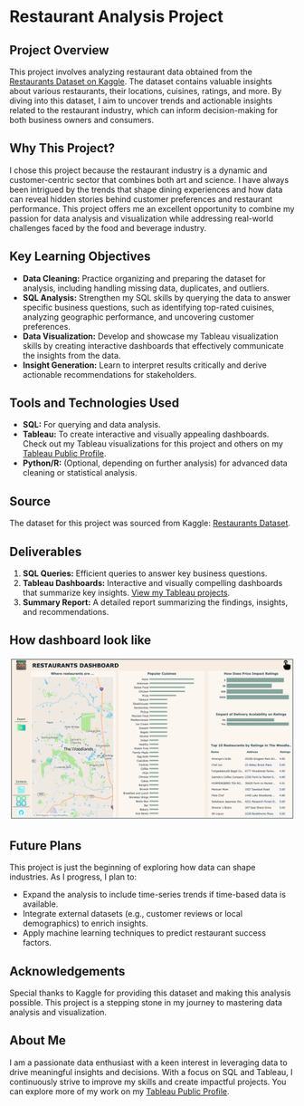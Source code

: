 # Restaurant Analysis Project

## Project Overview

This project involves analyzing restaurant data obtained from the [Restaurants Dataset on Kaggle](https://www.kaggle.com/datasets/graphquest/restaurants). The dataset contains valuable insights about various restaurants, their locations, cuisines, ratings, and more. By diving into this dataset, I aim to uncover trends and actionable insights related to the restaurant industry, which can inform decision-making for both business owners and consumers.

## Why This Project?

I chose this project because the restaurant industry is a dynamic and customer-centric sector that combines both art and science. I have always been intrigued by the trends that shape dining experiences and how data can reveal hidden stories behind customer preferences and restaurant performance. This project offers me an excellent opportunity to combine my passion for data analysis and visualization while addressing real-world challenges faced by the food and beverage industry.

## Key Learning Objectives

- **Data Cleaning:** Practice organizing and preparing the dataset for analysis, including handling missing data, duplicates, and outliers.
- **SQL Analysis:** Strengthen my SQL skills by querying the data to answer specific business questions, such as identifying top-rated cuisines, analyzing geographic performance, and uncovering customer preferences.
- **Data Visualization:** Develop and showcase my Tableau visualization skills by creating interactive dashboards that effectively communicate the insights from the data.
- **Insight Generation:** Learn to interpret results critically and derive actionable recommendations for stakeholders.

## Tools and Technologies Used

- **SQL:** For querying and data analysis.
- **Tableau:** To create interactive and visually appealing dashboards. Check out my Tableau visualizations for this project and others on my [Tableau Public Profile](https://public.tableau.com/app/profile/nha.alvarado/viz).
- **Python/R:** (Optional, depending on further analysis) for advanced data cleaning or statistical analysis.

## Source

The dataset for this project was sourced from Kaggle: [Restaurants Dataset](https://www.kaggle.com/datasets/graphquest/restaurants).

## Deliverables

1. **SQL Queries:** Efficient queries to answer key business questions.
2. **Tableau Dashboards:** Interactive and visually compelling dashboards that summarize key insights. [View my Tableau projects](https://public.tableau.com/app/profile/nha.alvarado/viz/DataMartDashboards/DataMartDashboard).
3. **Summary Report:** A detailed report summarizing the findings, insights, and recommendations.

## How dashboard look like

![Restaurants Dashboard](Restaurants%20Dashboard.png)

## Future Plans

This project is just the beginning of exploring how data can shape industries. As I progress, I plan to:

- Expand the analysis to include time-series trends if time-based data is available.
- Integrate external datasets (e.g., customer reviews or local demographics) to enrich insights.
- Apply machine learning techniques to predict restaurant success factors.

## Acknowledgements

Special thanks to Kaggle for providing this dataset and making this analysis possible. This project is a stepping stone in my journey to mastering data analysis and visualization.

## About Me

I am a passionate data enthusiast with a keen interest in leveraging data to drive meaningful insights and decisions. With a focus on SQL and Tableau, I continuously strive to improve my skills and create impactful projects. You can explore more of my work on my [Tableau Public Profile](https://public.tableau.com/app/profile/nha.alvarado/viz).
